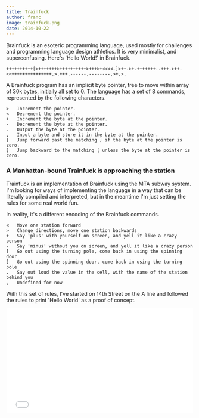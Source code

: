 ```yaml
---
title: Trainfuck
author: franc
image: trainfuck.png
date: 2014-10-22
---
```


Brainfuck is an esoteric programming language, used mostly for challenges and programming language design athletics. It is very minimalist, and superconfusing. Here's 'Hello World!' in Brainfuck.

```
++++++++++[>+++++++>++++++++++>+++>+<<<<-]>++.>+.+++++++..+++.>++.<<+++++++++++++++.>.+++.------.--------.>+.>.
```

A Brainfuck program has an implicit byte pointer, free to move within array of 30k bytes, initially all set to 0. The language has a set of 8 commands, represented by the following characters.

```
> 	Increment the pointer.
< 	Decrement the pointer.
+ 	Increment the byte at the pointer.
- 	Decrement the byte at the pointer.
. 	Output the byte at the pointer.
, 	Input a byte and store it in the byte at the pointer.
[ 	Jump forward past the matching ] if the byte at the pointer is zero.
] 	Jump backward to the matching [ unless the byte at the pointer is zero.
```

### A Manhattan-bound Trainfuck is approaching the station

Trainfuck is an implementation of Brainfuck using the MTA subway system. I'm looking for ways of implementing the language in a way that can be literally compiled and interpreted, but in the meantime I'm just setting the rules for some real world fun.

In reality, it's a different encoding of the Brainfuck commands.


```
<	Move one station forward
>	Change directions, move one station backwards
+	Say 'plus' with yourself on screen, and yell it like a crazy person
-	Say 'minus' without you on screen, and yell it like a crazy person
[	Go out using the turning pole, come back in using the spinning door
] 	Go out using the spinning door, come back in using the turning pole
.	Say out loud the value in the cell, with the name of the station behind you
,	Undefined for now
```

With this set of rules, I've started on 14th Street on the A line and followed the rules to print 'Hello World' as a proof of concept.

<div style="width: 500px; margin: 0 auto"><iframe src="//player.vimeo.com/video/113971587" width="500" height="281" frameborder="0" webkitallowfullscreen mozallowfullscreen allowfullscreen></iframe></div>

